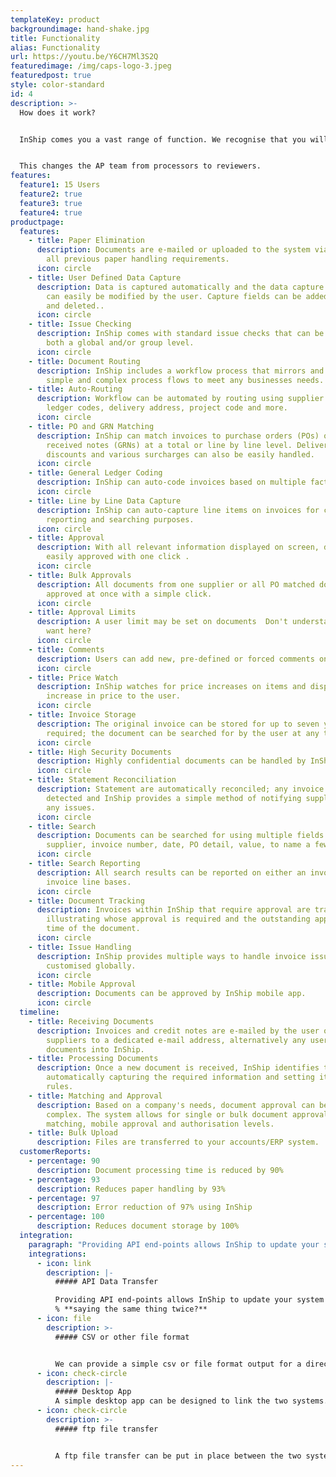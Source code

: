 ```yaml
---
templateKey: product
backgroundimage: hand-shake.jpg
title: Functionality
alias: Functionality
url: https://youtu.be/Y6CH7Ml3S2Q
featuredimage: /img/caps-logo-3.jpeg
featuredpost: true
style: color-standard
id: 4
description: >-
  How does it work?


  InShip comes you a vast range of function. We recognise that you will not need or be aware of all of the possibilities but this allow us to tailor a solution to meet you needs. Allowing you to focus on what and who you a buying from rather then processing as many invoices as possible.


  This changes the AP team from processors to reviewers.
features:
  feature1: 15 Users
  feature2: true
  feature3: true
  feature4: true
productpage:
  features:
    - title: Paper Elimination
      description: Documents are e-mailed or uploaded to the system via DnD, removing
        all previous paper handling requirements.
      icon: circle
    - title: User Defined Data Capture
      description: Data is captured automatically and the data capture requirements
        can easily be modified by the user. Capture fields can be added, edited
        and deleted..
      icon: circle
    - title: Issue Checking
      description: InShip comes with standard issue checks that can be modified at
        both a global and/or group level.
      icon: circle
    - title: Document Routing
      description: InShip includes a workflow process that mirrors and automates both
        simple and complex process flows to meet any businesses needs.
    - title: Auto-Routing
      description: Workflow can be automated by routing using supplier codes, general
        ledger codes, delivery address, project code and more.
      icon: circle
    - title: PO and GRN Matching
      description: InShip can match invoices to purchase orders (POs) or goods
        received notes (GRNs) at a total or line by line level. Delivery,
        discounts and various surcharges can also be easily handled.
      icon: circle
    - title: General Ledger Coding
      description: InShip can auto-code invoices based on multiple factors.
      icon: circle
    - title: Line by Line Data Capture
      description: InShip can auto-capture line items on invoices for coding,
        reporting and searching purposes.
      icon: circle
    - title: Approval
      description: With all relevant information displayed on screen, documents can be
        easily approved with one click .
      icon: circle
    - title: Bulk Approvals
      description: All documents from one supplier or all PO matched documents can be
        approved at once with a simple click.
      icon: circle
    - title: Approval Limits
      description: A user limit may be set on documents  Don't understand what you
        want here?
      icon: circle
    - title: Comments
      description: Users can add new, pre-defined or forced comments on documents.
      icon: circle
    - title: Price Watch
      description: InShip watches for price increases on items and displays any
        increase in price to the user.
      icon: circle
    - title: Invoice Storage
      description: The original invoice can be stored for up to seven years, if
        required; the document can be searched for by the user at any time.
      icon: circle
    - title: High Security Documents
      description: Highly confidential documents can be handled by InShip.
      icon: circle
    - title: Statement Reconciliation
      description: Statement are automatically reconciled; any invoice errors are
        detected and InShip provides a simple method of notifying suppliers of
        any issues.
      icon: circle
    - title: Search
      description: Documents can be searched for using multiple fields such as the
        supplier, invoice number, date, PO detail, value, to name a few.
      icon: circle
    - title: Search Reporting
      description: All search results can be reported on either an invoice or an
        invoice line bases.
      icon: circle
    - title: Document Tracking
      description: Invoices within InShip that require approval are tracked,
        illustrating whose approval is required and the outstanding approval
        time of the document.
      icon: circle
    - title: Issue Handling
      description: InShip provides multiple ways to handle invoice issues which can be
        customised globally.
      icon: circle
    - title: Mobile Approval
      description: Documents can be approved by InShip mobile app.
      icon: circle
  timeline:
    - title: Receiving Documents
      description: Invoices and credit notes are e-mailed by the user or it's
        suppliers to a dedicated e-mail address, alternatively any user can DnD
        documents into InShip.
    - title: Processing Documents
      description: Once a new document is received, InShip identifies the document,
        automatically capturing the required information and setting it's coding
        rules.
    - title: Matching and Approval
      description: Based on a company's needs, document approval can be simple or
        complex. The system allows for single or bulk document approval, PO
        matching, mobile approval and authorisation levels.
    - title: Bulk Upload
      description: Files are transferred to your accounts/ERP system.
  customerReports:
    - percentage: 90
      description: Document processing time is reduced by 90%
    - percentage: 93
      description: Reduces paper handling by 93%
    - percentage: 97
      description: Error reduction of 97% using InShip
    - percentage: 100
      description: Reduces document storage by 100%
  integration:
    paragraph: "Providing API end-points allows InShip to update your system:"
    integrations:
      - icon: link
        description: |-
          ##### API Data Transfer

          Providing API end-points allows InShip to update your system
          % **saying the same thing twice?**
      - icon: file
        description: >-
          ##### CSV or other file format 


          We can provide a simple csv or file format output for a direct file import.
      - icon: check-circle
        description: |-
          ##### Desktop App
          A simple desktop app can be designed to link the two systems.
      - icon: check-circle
        description: >-
          ##### ftp file transfer


          A ftp file transfer can be put in place between the two systems for periodic file transfer.
---
```

